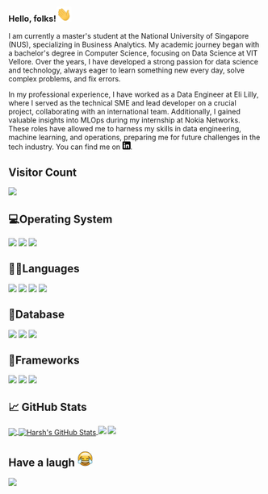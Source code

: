 <!-- # ![harsh sharma header](https://github.com/harshvs4/harshvs4/blob/main/images/cover.png) -->

### Hello, folks!<img src="https://github.com/harshvs4/harshvs4/blob/main/images/wave.gif" width="30px">

I am currently a master's student at the National University of Singapore (NUS), specializing in Business Analytics. My academic journey began with a bachelor's degree in Computer Science, focusing on Data Science at VIT Vellore. Over the years, I have developed a strong passion for data science and technology, always eager to learn something new every day, solve complex problems, and fix errors.

In my professional experience, I have worked as a Data Engineer at Eli Lilly, where I served as the technical SME and lead developer on a crucial project, collaborating with an international team. Additionally, I gained valuable insights into MLOps during my internship at Nokia Networks. These roles have allowed me to harness my skills in data engineering, machine learning, and operations, preparing me for future challenges in the tech industry.
You can find me on  [![LinkedIn][1.2]][1].

<!-- Icons -->

[1.2]: https://github.com/harshvs4/harshvs4/blob/main/images/linkedin.png

<!-- Links to your social media accounts -->

[1]: https://www.linkedin.com/in/harsh-sharma-6b20a3165/


## Visitor Count
<div>
<p > 
<img src="https://profile-counter.glitch.me/harshvs4/count.svg" />
</p>
</div>


## 💻Operating System
![](https://img.shields.io/badge/Windows-0078D6?style=for-the-badge&logo=windows&logoColor=white)
![](https://img.shields.io/badge/Ubuntu-E95420?style=for-the-badge&logo=ubuntu&logoColor=white)
![](https://img.shields.io/badge/Kali_Linux-557C94?style=for-the-badge&logo=kali-linux&logoColor=white)

## 👩‍💻Languages
![](https://img.shields.io/badge/Python-3776AB?style=for-the-badge&logo=python&logoColor=white)
![](https://img.shields.io/badge/Numpy-777BB4?style=for-the-badge&logo=numpy&logoColor=white)
![](https://img.shields.io/badge/Pandas-2C2D72?style=for-the-badge&logo=pandas&logoColor=white)
![](https://img.shields.io/badge/Plotly-239120?style=for-the-badge&logo=plotly&logoColor=white)

## 🔧Database
![](https://img.shields.io/badge/MySQL-00000F?style=for-the-badge&logo=mysql&logoColor=white)
![](https://img.shields.io/badge/MongoDB-4EA94B?style=for-the-badge&logo=mongodb&logoColor=white)
![](https://img.shields.io/badge/Microsoft%20SQL%20Sever-CC2927?style=for-the-badge&logo=microsoft%20sql%20server&logoColor=white)

## 🚀Frameworks
![](https://img.shields.io/badge/Node.js-339933?style=for-the-badge&logo=nodedotjs&logoColor=white)
![](https://img.shields.io/badge/Express.js-000000?style=for-the-badge&logo=express&logoColor=white)
![](https://img.shields.io/badge/React-20232A?style=for-the-badge&logo=react&logoColor=61DAFB)



## &#x1f4c8; GitHub Stats

<a href="https://github.com/harshvs4/harshvs4">
  <img align="center" src="https://github-readme-stats.vercel.app/api/top-langs/?username=harshvs4&hide=java,html,tex&title_color=ffffff&text_color=c9cacc&icon_color=2bbc8a&bg_color=1d1f21&langs_count=3" />
</a>
<a href="https://github.com/harshvs4/harshvs4">
  <img align="center" src="https://github-readme-stats.vercel.app/api?username=harshvs4&show_icons=true&line_height=27&count_private=true&title_color=ffffff&text_color=c9cacc&icon_color=2bbc8a&bg_color=1d1f21" alt="Harsh's GitHub Stats" />
</a>
<a>
  <img height="190" src="https://github-readme-streak-stats.herokuapp.com/?user=harshvs4&layout=compact&theme=dark">
</a>
<a>
  <img src="https://activity-graph.herokuapp.com/graph?username=harshvs4&theme=github">
</a>

## Have a laugh <img src='https://github.com/harshvs4/harshvs4/blob/main/images/laughing_gif.gif' width='30px'>

<img src="https://readme-jokes.vercel.app/api"> 
<!-->
    
<!--
**harshvs4/harshvs4** is a ✨ _special_ ✨ repository because its `README.md` (this file) appears on your GitHub profile.
//imp
https://github.com/alexandresanlim/Badges4-README.md-Profile
https://towardsdatascience.com/build-a-stunning-readme-for-your-github-profile-9b80434fe5d7
Here are some ideas to get you started:

- 🔭 I’m currently working on ...
- 🌱 I’m currently learning ...
- 👯 I’m looking to collaborate on ...
- 🤔 I’m looking for help with ...
- 💬 Ask me about ...
- 📫 How to reach me: ...
- 😄 Pronouns: ...
- ⚡ Fun fact: ...
-->
